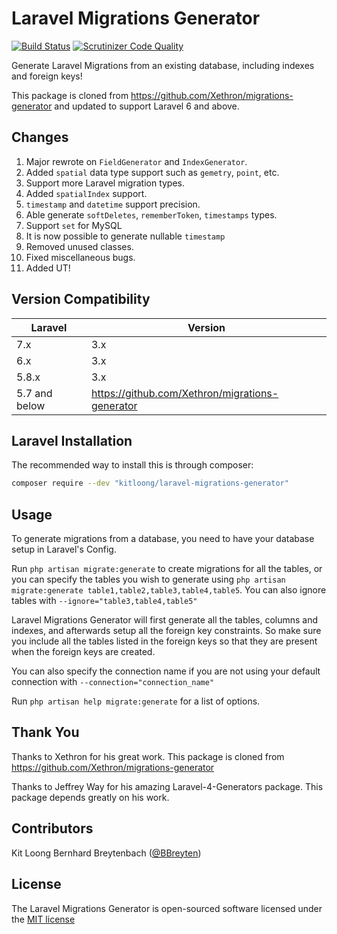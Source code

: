 # Laravel Migrations Generator

[![Build Status](https://travis-ci.org/kitloong/laravel-migrations-generator.svg)](https://travis-ci.org/kitloong/laravel-migrations-generator)
[![Scrutinizer Code Quality](https://scrutinizer-ci.com/g/kitloong/laravel-migrations-generator/badges/quality-score.png)](https://scrutinizer-ci.com/g/kitloong/laravel-migrations-generator/)

Generate Laravel Migrations from an existing database, including indexes and foreign keys!

This package is cloned from https://github.com/Xethron/migrations-generator and updated to support Laravel 6 and above.

## Changes

1. Major rewrote on `FieldGenerator` and `IndexGenerator`.
1. Added `spatial` data type support such as `gemetry`, `point`, etc.
1. Support more Laravel migration types.
1. Added `spatialIndex` support.
1. `timestamp` and `datetime` support precision.
1. Able generate `softDeletes`, `rememberToken`, `timestamps` types.
1. Support `set` for MySQL
1. It is now possible to generate nullable `timestamp`
1. Removed unused classes.
1. Fixed miscellaneous bugs.
1. Added UT!

## Version Compatibility

|Laravel|Version|
|---|---|
|7.x|3.x|
|6.x|3.x|
|5.8.x|3.x|
|5.7 and below|https://github.com/Xethron/migrations-generator|

## Laravel Installation

The recommended way to install this is through composer:

```bash
composer require --dev "kitloong/laravel-migrations-generator"
```

## Usage

To generate migrations from a database, you need to have your database setup in Laravel's Config.

Run `php artisan migrate:generate` to create migrations for all the tables, or you can specify the tables you wish to generate using `php artisan migrate:generate table1,table2,table3,table4,table5`. You can also ignore tables with `--ignore="table3,table4,table5"`

Laravel Migrations Generator will first generate all the tables, columns and indexes, and afterwards setup all the foreign key constraints. So make sure you include all the tables listed in the foreign keys so that they are present when the foreign keys are created.

You can also specify the connection name if you are not using your default connection with `--connection="connection_name"`

Run `php artisan help migrate:generate` for a list of options.

## Thank You

Thanks to Xethron for his great work. This package is cloned from https://github.com/Xethron/migrations-generator

Thanks to Jeffrey Way for his amazing Laravel-4-Generators package. This package depends greatly on his work.

## Contributors

Kit Loong
Bernhard Breytenbach ([@BBreyten](https://twitter.com/BBreyten))

## License

The Laravel Migrations Generator is open-sourced software licensed under the [MIT license](http://opensource.org/licenses/MIT)
